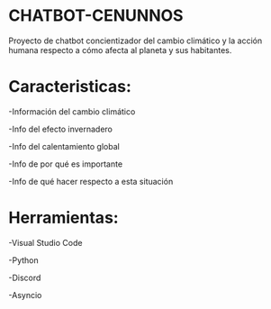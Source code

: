 # CHATBOT-CENUNNOS
Proyecto de chatbot concientizador del cambio climático y la acción humana respecto a cómo afecta al planeta y sus habitantes.

# Caracteristicas:
-Información del cambio climático

-Info del efecto invernadero

-Info del calentamiento global

-Info de por qué es importante

-Info de qué hacer respecto a esta situación

# Herramientas:
-Visual Studio Code

-Python

-Discord

-Asyncio

